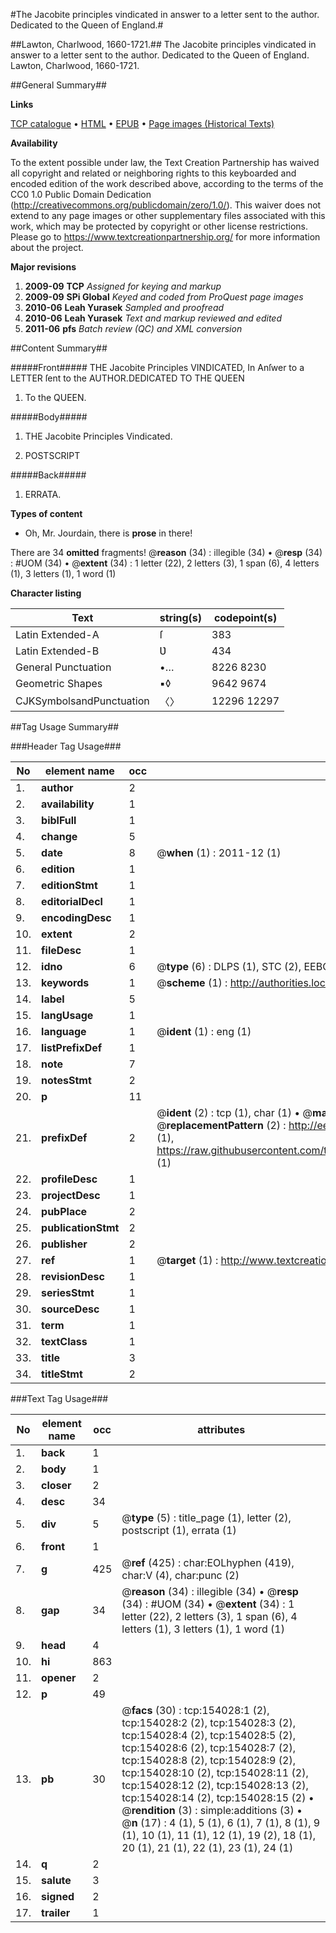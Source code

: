 #The Jacobite principles vindicated in answer to a letter sent to the author. Dedicated to the Queen of England.#

##Lawton, Charlwood, 1660-1721.##
The Jacobite principles vindicated in answer to a letter sent to the author. Dedicated to the Queen of England.
Lawton, Charlwood, 1660-1721.

##General Summary##

**Links**

[TCP catalogue](http://www.ota.ox.ac.uk/tcp/)  • 
[HTML](http://tei.it.ox.ac.uk/tcp/Texts-HTML/free/A88/A88839.html)  • 
[EPUB](http://tei.it.ox.ac.uk/tcp/Texts-EPUB/free/A88/A88839.epub) • 
[Page images (Historical Texts)](https://historicaltexts.jisc.ac.uk/eebo-99899527e)

**Availability**

To the extent possible under law, the Text Creation Partnership has waived all copyright and related or neighboring rights to this keyboarded and encoded edition of the work described above, according to the terms of the CC0 1.0 Public Domain Dedication (http://creativecommons.org/publicdomain/zero/1.0/). This waiver does not extend to any page images or other supplementary files associated with this work, which may be protected by copyright or other license restrictions. Please go to https://www.textcreationpartnership.org/ for more information about the project.

**Major revisions**

1. __2009-09__ __TCP__ *Assigned for keying and markup*
1. __2009-09__ __SPi Global__ *Keyed and coded from ProQuest page images*
1. __2010-06__ __Leah Yurasek__ *Sampled and proofread*
1. __2010-06__ __Leah Yurasek__ *Text and markup reviewed and edited*
1. __2011-06__ __pfs__ *Batch review (QC) and XML conversion*

##Content Summary##

#####Front#####
THE Jacobite Principles VINDICATED, In Anſwer to a LETTER ſent to the AUTHOR.DEDICATED TO THE QUEEN 
1. To the QUEEN.

#####Body#####

1. THE Jacobite Principles Vindicated.

1. POSTSCRIPT

#####Back#####

1. ERRATA.

**Types of content**

  * Oh, Mr. Jourdain, there is **prose** in there!

There are 34 **omitted** fragments! 
 @__reason__ (34) : illegible (34)  •  @__resp__ (34) : #UOM (34)  •  @__extent__ (34) : 1 letter (22), 2 letters (3), 1 span (6), 4 letters (1), 3 letters (1), 1 word (1)

**Character listing**


|Text|string(s)|codepoint(s)|
|---|---|---|
|Latin Extended-A|ſ|383|
|Latin Extended-B|Ʋ|434|
|General Punctuation|•…|8226 8230|
|Geometric Shapes|▪◊|9642 9674|
|CJKSymbolsandPunctuation|〈〉|12296 12297|

##Tag Usage Summary##

###Header Tag Usage###

|No|element name|occ|attributes|
|---|---|---|---|
|1.|__author__|2||
|2.|__availability__|1||
|3.|__biblFull__|1||
|4.|__change__|5||
|5.|__date__|8| @__when__ (1) : 2011-12 (1)|
|6.|__edition__|1||
|7.|__editionStmt__|1||
|8.|__editorialDecl__|1||
|9.|__encodingDesc__|1||
|10.|__extent__|2||
|11.|__fileDesc__|1||
|12.|__idno__|6| @__type__ (6) : DLPS (1), STC (2), EEBO-CITATION (1), PROQUEST (1), VID (1)|
|13.|__keywords__|1| @__scheme__ (1) : http://authorities.loc.gov/ (1)|
|14.|__label__|5||
|15.|__langUsage__|1||
|16.|__language__|1| @__ident__ (1) : eng (1)|
|17.|__listPrefixDef__|1||
|18.|__note__|7||
|19.|__notesStmt__|2||
|20.|__p__|11||
|21.|__prefixDef__|2| @__ident__ (2) : tcp (1), char (1)  •  @__matchPattern__ (2) : ([0-9\-]+):([0-9IVX]+) (1), (.+) (1)  •  @__replacementPattern__ (2) : http://eebo.chadwyck.com/downloadtiff?vid=$1&page=$2 (1), https://raw.githubusercontent.com/textcreationpartnership/Texts/master/tcpchars.xml#$1 (1)|
|22.|__profileDesc__|1||
|23.|__projectDesc__|1||
|24.|__pubPlace__|2||
|25.|__publicationStmt__|2||
|26.|__publisher__|2||
|27.|__ref__|1| @__target__ (1) : http://www.textcreationpartnership.org/docs/. (1)|
|28.|__revisionDesc__|1||
|29.|__seriesStmt__|1||
|30.|__sourceDesc__|1||
|31.|__term__|1||
|32.|__textClass__|1||
|33.|__title__|3||
|34.|__titleStmt__|2||


###Text Tag Usage###

|No|element name|occ|attributes|
|---|---|---|---|
|1.|__back__|1||
|2.|__body__|1||
|3.|__closer__|2||
|4.|__desc__|34||
|5.|__div__|5| @__type__ (5) : title_page (1), letter (2), postscript (1), errata (1)|
|6.|__front__|1||
|7.|__g__|425| @__ref__ (425) : char:EOLhyphen (419), char:V (4), char:punc (2)|
|8.|__gap__|34| @__reason__ (34) : illegible (34)  •  @__resp__ (34) : #UOM (34)  •  @__extent__ (34) : 1 letter (22), 2 letters (3), 1 span (6), 4 letters (1), 3 letters (1), 1 word (1)|
|9.|__head__|4||
|10.|__hi__|863||
|11.|__opener__|2||
|12.|__p__|49||
|13.|__pb__|30| @__facs__ (30) : tcp:154028:1 (2), tcp:154028:2 (2), tcp:154028:3 (2), tcp:154028:4 (2), tcp:154028:5 (2), tcp:154028:6 (2), tcp:154028:7 (2), tcp:154028:8 (2), tcp:154028:9 (2), tcp:154028:10 (2), tcp:154028:11 (2), tcp:154028:12 (2), tcp:154028:13 (2), tcp:154028:14 (2), tcp:154028:15 (2)  •  @__rendition__ (3) : simple:additions (3)  •  @__n__ (17) : 4 (1), 5 (1), 6 (1), 7 (1), 8 (1), 9 (1), 10 (1), 11 (1), 12 (1), 19 (2), 18 (1), 20 (1), 21 (1), 22 (1), 23 (1), 24 (1)|
|14.|__q__|2||
|15.|__salute__|3||
|16.|__signed__|2||
|17.|__trailer__|1||
